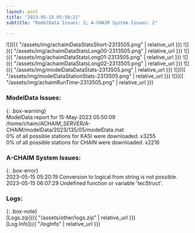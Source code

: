 ```yaml
---
layout: post
title: "2023-05-15 05:50:21"
subtitle: "ModelData Issues: 2; A-CHAIM System Issues: 2"

---
```


![]({{ "/assets/img/achaimDataStatsShort-2313505.png" | relative_url }})
![]({{ "/assets/img/achaimDataStatsLong00-2313505.png" | relative_url }})
![]({{ "/assets/img/achaimDataStatsLong01-2313505.png" | relative_url }})
![]({{ "/assets/img/achaimDataStatsLong02-2313505.png" | relative_url }})
![]({{ "/assets/img/modelDataDataStats-2313505.png" | relative_url }})
![]({{ "/assets/img/modelDataStationStats-2313505.png" | relative_url }})
![]({{ "/assets/img/achaimRunTime-2313505.png" | relative_url }})


### ModelData Issues:  
  
{: .box-warning}  
 ModelData report for 15-May-2023 05:50:09   
 /home/chaim/ACHAIM_SERVER/A-CHAIM/modelData/2023/135/05/modelData.mat   
 0% of all possible stations for KASI were downloaded. x3255   
 0% of all possible stations for CHAIN were downloaded. x2216   
  
### A-CHAIM System Issues:  
  
{: .box-error}  
2023-05-15 05:20:19 Conversion to logical from string is not possible.  
2023-05-15 06:07:29 Undefined function or variable 'tecStruct'.  

### Logs:  
  
{: .box-note}  
[Logs.zip]({{ "/assets/other/logs.zip" | relative_url }})  
[Log Info]({{ "/logInfo" | relative_url }})  
